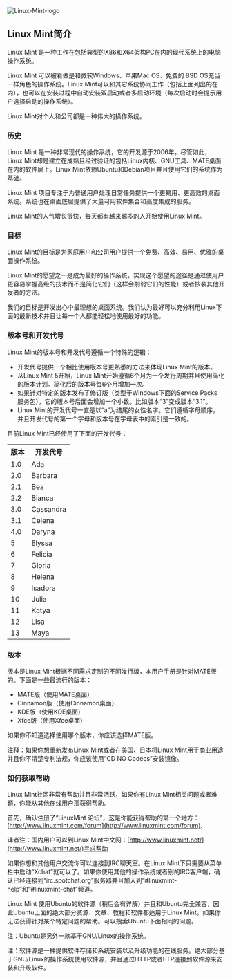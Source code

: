 ![Linux-Mint-logo](https://github.com/oppih/LinuxMint-13-User-Guide-zh/raw/master/images/Linux-Mint-logo.png)

## Linux Mint简介

Linux Mint 是一种工作在包括典型的X86和X64架构PC在内的现代系统上的电脑操作系统。

Linux Mint 可以被看做是和微软Windows、苹果Mac OS、免费的 BSD OS充当一样角色的操作系统。Linux Mint可以和其它系统协同工作（包括上面列出的在内），也可以在安装过程中自动安装双启动或者多启动环境（每次启动时会提示用户选择启动的操作系统）。

Linux Mint对个人和公司都是一种伟大的操作系统。

### 历史

Linux Mint 是一种非常现代的操作系统，它的开发源于2006年，尽管如此，Linux Mint却是建立在成熟且经过验证的包括Linux内核、GNU工具、MATE桌面在内的软件层上。Linux Mint依赖Ubuntu和Debian项目并且使用它们的系统作为基础。

Linux Mint 项目专注于为普通用户处理日常任务提供一个更易用、更高效的桌面系统。系统也在桌面底层提供了大量可用软件集合和高度集成的服务。

Linux Mint的人气增长很快，每天都有越来越多的人开始使用Linux Mint。

### 目标

Linux Mint的目标是为家庭用户和公司用户提供一个免费、高效、易用、优雅的桌面操作系统。

Linux Mint的愿望之一是成为最好的操作系统，实现这个愿望的途径是通过使用户更容易掌握高级的技术而不是简化它们（这样会削弱它们的性能）或者抄袭其他开发者的方法。

我们的目标是开发出心中最理想的桌面系统。我们认为最好可以充分利用Linux下面的最新技术并且让每一个人都能轻松地使用最好的功能。
 
### 版本号和开发代号

Linux Mint的版本号和开发代号遵循一个特殊的逻辑：

- 开发代号提供一个相比使用版本号更熟悉的方法来体现Linux Mint的版本。
- 从Linux Mint 5开始，Linux Mint开始遵循6个月为一个发行周期并且使用简化的版本计划。简化后的版本号每6个月增加一次。
- 如果针对特定的版本发布了修订版（类型于Windows下面的Service Packs 服务包），它的版本号后面会增加一个小数。比如版本“3”变成版本“3.1”。
- Linux Mint的开发代号一直是以“a”为结尾的女性名字。它们遵循字母顺序，并且开发代号的第一个字母和版本号在字母表中的索引是一致的。

目前Linux Mint已经使用了下面的开发代号：


| 版本     | 开发代号  |
| ------- | -------- |
| 1.0     | Ada      |
| 2.0     | Barbara  |
| 2.1     | Bea      |
| 2.2     | Bianca   |
| 3.0     | Cassandra|
| 3.1     | Celena   |
| 4.0     | Daryna   |
| 5       | Elyssa   |
| 6       | Felicia  |
| 7       | Gloria   |
| 8       | Helena   |
| 9       | Isadora  |
| 10      | Julia    |
| 11      | Katya    |
| 12      | Lisa     |
| 13      | Maya     |

### 版本

版本是Linux Mint根据不同需求定制的不同发行版，本用户手册是针对MATE版的。下面是一些最流行的版本：

- MATE版（使用MATE桌面）
- Cinnamon版（使用Cinnamon桌面）
- KDE版（使用KDE桌面）
- Xfce版（使用Xfce桌面）

如果你不知道选择使用哪个版本，你应该选择MATE版。

注释：如果你想重新发布Linux Mint或者在美国、日本将Linux Mint用于商业用途并且你不清楚专利法规，你应该使用“CD NO Codecs”安装镜像。

### 如何获取帮助

Linux Mint社区非常有帮助并且非常活跃，如果你有Linux Mint相关问题或者难题，你能从其他在线用户那获得帮助。

首先，确认注册了“LinuxMint 论坛”，这是你能获得帮助的第一个地方：[http://www.linuxmint.com/forum](http://www.linuxmint.com/forum).

译者注：国内用户可以到Linux Mint中文网：[http://www.linuxmint.net/](http://www.linuxmint.net/)寻求帮助

如果你想和其他用户交流你可以连接到IRC聊天室。在Linux Mint下只需要从菜单栏中启动“Xchat”就可以了。如果你使用其他的操作系统或者别的IRC客户端，确认已经连接到“irc.spotchat.org”服务器并且加入到“#linuxmint-help”和“#linuxmint-chat”频道。

Linux Mint 使用Ubuntu的软件源（稍后会有详解）并且和Ubuntu完全兼容，因此Ubuntu上面的绝大部分资源、文章、教程和软件都适用于Linux Mint。如果你无法获得针对某个特定问题的帮助。可以搜索Ubuntu下面相同的问题。

注：Ubuntu是另外一款基于GNU/Linux的操作系统。

注：软件源是一种提供软件存储和系统安装以及升级功能的在线服务。绝大部分基于GNU/Linux的操作系统使用软件源，并且通过HTTP或者FTP连接到软件源来安装和升级软件。
